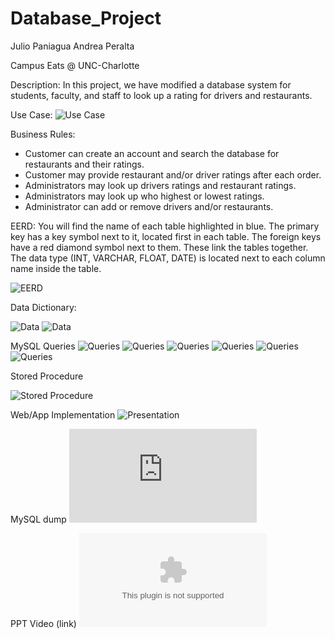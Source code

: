 # Database_Project
Julio Paniagua Andrea Peralta

Campus Eats @ UNC-Charlotte

Description:
In this project, we have modified a database system for students, faculty, and staff to look up a rating for drivers and restaurants.


Use Case:
![Use Case](https://github.com/jpaniag2/Database_Project/blob/main/Use%20Case%20-%20%20Database%20Project.PNG)

Business Rules:
- Customer can create an account and search the database for restaurants and their ratings.
- Customer may provide restaurant and/or driver ratings after each order.
- Administrators may look up drivers ratings and restaurant ratings. 
- Administrators may look up who highest or lowest ratings.
- Administrator can add or remove drivers and/or restaurants.

EERD:
You will find the name of each table highlighted in blue. The primary key has a key symbol next to it, located first in each table. The foreign keys have a red diamond symbol next to them. These link the tables together. The data type (INT, VARCHAR, FLOAT, DATE) is located next to each column name inside the table.

![EERD](https://github.com/jpaniag2/Database_Project/blob/main/Deliverable3_EERD.png)

Data Dictionary:

![Data](https://github.com/jpaniag2/Database_Project/blob/main/DataDictionary_Deliverable3(1).png)
![Data](https://github.com/jpaniag2/Database_Project/blob/main/DataDictionary_Deliverable3(2).png)


MySQL Queries
![Queries](https://github.com/jpaniag2/Database_Project/blob/main/SELECT%20EXAMPLE1.png)
![Queries](https://github.com/jpaniag2/Database_Project/blob/main/SELECT%20EXAMPLE2.png)
![Queries](https://github.com/jpaniag2/Database_Project/blob/main/SELECT%20EXAMPLE3.png)
![Queries](https://github.com/jpaniag2/Database_Project/blob/main/SELECT%20EXAMPLE4.png)
![Queries](https://github.com/jpaniag2/Database_Project/blob/main/SELECT%20EXAMPLE5.png)
![Queries](https://github.com/jpaniag2/Database_Project/blob/main/SELECT%20EXAMPLE6.png)



Stored Procedure

![Stored Procedure](https://github.com/jpaniag2/Database_Project/blob/main/Stored%20Procedure.png)

Web/App Implementation 
![Presentation](https://cdnapisec.kaltura.com/html5/html5lib/v2.83.2/mwEmbedFrame.php/p/247202/uiconf_id/28089382/entry_id/1_lk4n5ve6?wid=_247202&iframeembed=true&playerId=kaltura_player&entry_id=1_lk4n5ve6&flashvars[streamerType]=auto&amp;flashvars[localizationCode]=en&amp;flashvars[hotspots.plugin]=1&amp;flashvars[leadWithHTML5]=true&amp;flashvars[sideBarContainer.plugin]=true&amp;flashvars[sideBarContainer.position]=left&amp;flashvars[sideBarContainer.clickToClose]=true&amp;flashvars[chapters.plugin]=true&amp;flashvars[chapters.layout]=vertical&amp;flashvars[chapters.thumbnailRotator]=false&amp;flashvars[streamSelector.plugin]=true&amp;flashvars[EmbedPlayer.SpinnerTarget]=videoHolder&amp;flashvars[dualScreen.plugin]=true&amp;flashvars[Kaltura.addCrossoriginToIframe]=true&amp;&wid=1_wavswvyj)

MySQL dump
![MySQL Dump](https://github.com/jpaniag2/Database_Project/blob/main/MySQL%20Dump/MySQL_Dump.sql)

PPT Video (link)
![PowerPoint](https://github.com/jpaniag2/Database_Project/blob/main/Group27.pptx)

